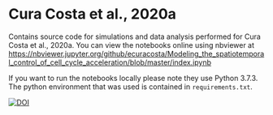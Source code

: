 # Cura Costa et al., 2020a
Contains source code for simulations and data analysis performed for Cura Costa et al., 2020a. You can view the notebooks online using nbviewer at https://nbviewer.jupyter.org/github/ecuracosta/Modeling_the_spatiotemporal_control_of_cell_cycle_acceleration/blob/master/index.ipynb

If you want to run the notebooks locally please note they use Python 3.7.3. The python environment that was used is contained in `requirements.txt`. 



<a href="https://zenodo.org/badge/latestdoi/238569005"><img src="https://zenodo.org/badge/238569005.svg" alt="DOI"></a>

